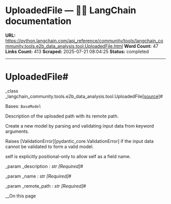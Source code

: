 # UploadedFile — 🦜🔗 LangChain  documentation

**URL:** https://python.langchain.com/api_reference/community/tools/langchain_community.tools.e2b_data_analysis.tool.UploadedFile.html
**Word Count:** 47
**Links Count:** 413
**Scraped:** 2025-07-21 08:04:25
**Status:** completed

---

# UploadedFile\#

_class _langchain\_community.tools.e2b\_data\_analysis.tool.UploadedFile[\[source\]](https://python.langchain.com/api_reference/_modules/langchain_community/tools/e2b_data_analysis/tool.html#UploadedFile)\#     

Bases: `BaseModel`

Description of the uploaded path with its remote path.

Create a new model by parsing and validating input data from keyword arguments.

Raises \[ValidationError\]\[pydantic\_core.ValidationError\] if the input data cannot be validated to form a valid model.

self is explicitly positional-only to allow self as a field name.

_param _description _: str_ _\[Required\]_\#     

_param _name _: str_ _\[Required\]_\#     

_param _remote\_path _: str_ _\[Required\]_\#     

__On this page